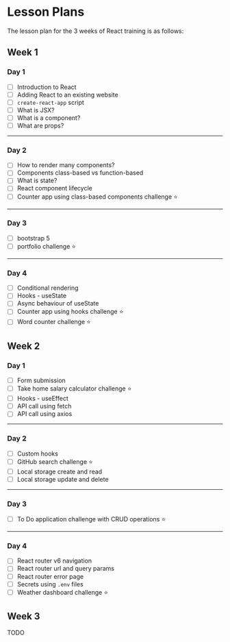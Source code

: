 # Lesson Plans

The lesson plan for the 3 weeks of React training is as follows:

## Week 1

### Day 1

- [ ] Introduction to React
- [ ] Adding React to an existing website
- [ ] `create-react-app` script
- [ ] What is JSX?
- [ ] What is a component?
- [ ] What are props?

---

### Day 2

- [ ] How to render many components?
- [ ] Components class-based vs function-based
- [ ] What is state?
- [ ] React component lifecycle
- [ ] Counter app using class-based components challenge ⭐

---

### Day 3

- [ ] bootstrap 5
- [ ] portfolio challenge ⭐

---

### Day 4

- [ ] Conditional rendering
- [ ] Hooks - useState
- [ ] Async behaviour of useState
- [ ] Counter app using hooks challenge ⭐
- [ ] Word counter challenge ⭐

## Week 2

### Day 1

- [ ] Form submission
- [ ] Take home salary calculator challenge ⭐
- [ ] Hooks - useEffect
- [ ] API call using fetch
- [ ] API call using axios

---

### Day 2

- [ ] Custom hooks
- [ ] GitHub search challenge ⭐
- [ ] Local storage create and read
- [ ] Local storage update and delete

---

### Day 3

- [ ] To Do application challenge with CRUD operations ⭐

---

### Day 4

- [ ] React router v6 navigation
- [ ] React router url and query params
- [ ] React router error page
- [ ] Secrets using `.env` files
- [ ] Weather dashboard challenge ⭐

## Week 3

TODO
